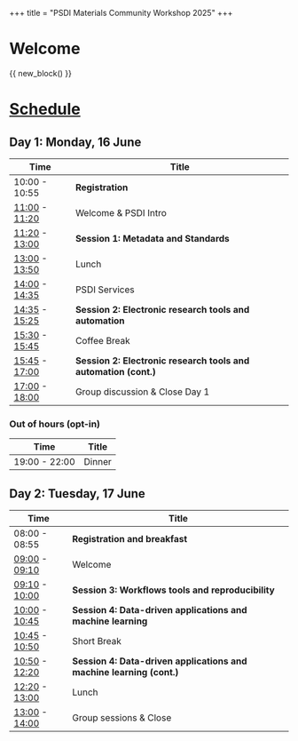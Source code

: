 +++
title = "PSDI Materials Community Workshop 2025"
+++

# Welcome

{{ new_block() }}

# [Schedule](@/programme/_index.md)


## Day 1: Monday, 16 June

| Time | Title |
| ---- | ----- |
|10:00 - 10:55| **Registration**|
|[11:00](https://time.is/1100_16_June_2025_in_BST) - [11:20](https://time.is/1120_16_June_2025_in_BST)| Welcome & PSDI Intro|
|[11:20](https://time.is/1120_16_June_2025_in_BST) - [13:00](https://time.is/1300_16_June_2025_in_BST)| **Session 1: Metadata and Standards**|
|[13:00](https://time.is/1300_16_June_2025_in_BST) - [13:50](https://time.is/1350_16_June_2025_in_BST)| Lunch|
|[14:00](https://time.is/1400_16_June_2025_in_BST) - [14:35](https://time.is/1435_16_June_2025_in_BST)|PSDI Services|
|[14:35](https://time.is/1435_16_June_2025_in_BST) - [15:25](https://time.is/1525_16_June_2025_in_BST)| **Session 2: Electronic research tools and automation**|
|[15:30](https://time.is/1530_16_June_2025_in_BST) - [15:45](https://time.is/1545_16_June_2025_in_BST)| Coffee Break|
|[15:45](https://time.is/1545_16_June_2025_in_BST) - [17:00](https://time.is/1700_16_June_2025_in_BST)| **Session 2: Electronic research tools and automation (cont.)**|
|[17:00](https://time.is/1700_16_June_2025_in_BST) - [18:00](https://time.is/1750_16_June_2025_in_BST)| Group discussion & Close Day 1|

### Out of hours (opt-in)

| Time | Title |
| ---- | ----- |
|19:00 - 22:00| Dinner|

## Day 2: Tuesday, 17 June

| Time | Title |
| ---- | ----- |
|08:00 - 08:55| **Registration and breakfast**|
|[09:00](https://time.is/0900_17_June_2025_in_BST) - [09:10](https://time.is/0910_17_June_2025_in_BST)| Welcome |
|[09:10](https://time.is/0910_17_June_2025_in_BST) - [10:00](https://time.is/1000_17_June_2025_in_BST)| **Session 3: Workflows tools and reproducibility** |
|[10:00](https://time.is/1010_17_June_2025_in_BST) - [10:45](https://time.is/1045_17_June_2025_in_BST)| **Session 4: Data-driven applications and machine learning** |
|[10:45](https://time.is/1045_17_June_2025_in_BST) - [10:50](https://time.is/1100_17_June_2025_in_BST)| Short Break |
|[10:50](https://time.is/1050_17_June_2025_in_BST) - [12:20](https://time.is/1220_17_June_2025_in_BST)| **Session 4: Data-driven applications and machine learning (cont.)** |
|[12:20](https://time.is/1220_17_June_2025_in_BST) - [13:00](https://time.is/1300_17_June_2025_in_BST)| Lunch |
|[13:00](https://time.is/1350_17_June_2025_in_BST) - [14:00](https://time.is/1400_17_June_2025_in_BST)| Group sessions & Close |
